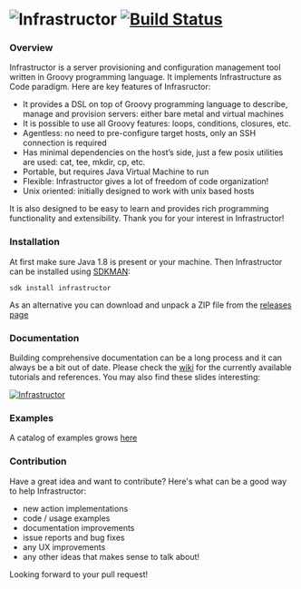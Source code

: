 # ![Infrastructor](/files/infrastructor-logo-light.png) [![Build Status](https://travis-ci.org/infrastructor/infrastructor.svg?branch=master)](https://travis-ci.org/infrastructor/infrastructor)

### Overview
Infrastructor is a server provisioning and configuration management tool written in Groovy programming language. It implements Infrastructure as Code paradigm. Here are key features of Infrasructor:
* It provides a DSL on top of Groovy programming language to describe, manage and provision servers: either bare metal and virtual machines
* It is possible to use all Groovy features: loops, conditions, closures, etc.
* Agentless: no need to pre-configure target hosts, only an SSH connection is required
* Has minimal dependencies on the host’s side, just a few posix utilities are used: cat, tee, mkdir, cp, etc.
* Portable, but requires Java Virtual Machine to run
* Flexible: Infrastructor gives a lot of freedom of code organization!
* Unix oriented: initially designed to work with unix based hosts

It is also designed to be easy to learn and provides rich programming functionality and extensibility. Thank you for your interest in Infrastructor! 

### Installation
At first make sure Java 1.8 is present or your machine. Then Infrastructor can be installed using [SDKMAN](https://sdkman.io):
```
sdk install infrastructor
```
As an alternative you can download and unpack a ZIP file from the [releases page](https://github.com/infrastructor/infrastructor/releases)
 
### Documentation
Building comprehensive documentation can be a long process and it can always be a bit out of date.
Please check the [wiki](https://github.com/infrastructor/infrastructor/wiki) for the currently available tutorials and references.
You may also find these slides interesting:

[![Infrastructor](https://svgshare.com/i/E73.svg)](https://drive.google.com/file/d/16UNLtlF9LhEtXA77cZ0zeiVK5ttMiiQP/view)

### Examples
A catalog of examples grows [here](https://github.com/infrastructor/examples) 

### Contribution

Have a great idea and want to contribute? Here's what can be a good way to help Infrastructor:
- new action implementations
- code / usage examples
- documentation improvements
- issue reports and bug fixes
- any UX improvements
- any other ideas that makes sense to talk about!

Looking forward to your pull request!
